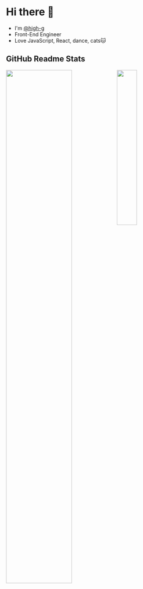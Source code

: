 
# Hi there 👋

- I'm [@high-g](https://twitter.com/high_g_engineer)
- Front-End Engineer
- Love JavaScript, React, dance, cats🐱

## GitHub Readme Stats

<a href="https://github.com/anuraghazra/github-readme-stats">
  <img align="left" width="60%" src="https://github-readme-stats.vercel.app/api?username=high-g&count_private=true" />
</a>
<a href="https://github.com/anuraghazra/github-readme-stats">
  <img align="left" width="33%" src="https://github-readme-stats.vercel.app/api/top-langs/?username=high-g" />
</a>
